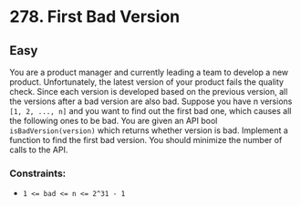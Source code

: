 # 278. First Bad Version

## Easy

You are a product manager and currently leading a team to develop a new product. Unfortunately, the latest version of
your product fails the quality check. Since each version is developed based on the previous version, all the versions
after a bad version are also bad. Suppose you have n versions `[1, 2, ..., n]` and you want to find out the first bad
one, which causes all the following ones to be bad. You are given an API bool `isBadVersion(version)` which returns
whether version is bad. Implement a function to find the first bad version. You should minimize the number of calls to
the API.

### Constraints:

- `1 <= bad <= n <= 2^31 - 1`
